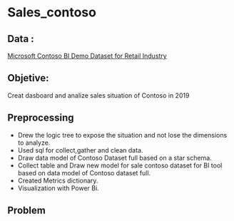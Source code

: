 # Sales_contoso
## Data : 
[Microsoft Contoso BI Demo Dataset for Retail Industry](https://www.microsoft.com/en-us/download/details.aspx?id=18279)

## Objetive: 
Creat dasboard and analize sales situation of Contoso in 2019 

## Preprocessing
- Drew the logic tree to expose the situation and not lose the dimensions to analyze.
- Used sql for collect,gather and clean data.
- Draw data model of Contoso Dataset full based on a star schema.
- Collect table and Draw new model for sale contoso dataset for BI tool based on data model of Contoso dataset full.
- Created Metrics dictionary.
- Visualization with Power Bi.

## Problem


